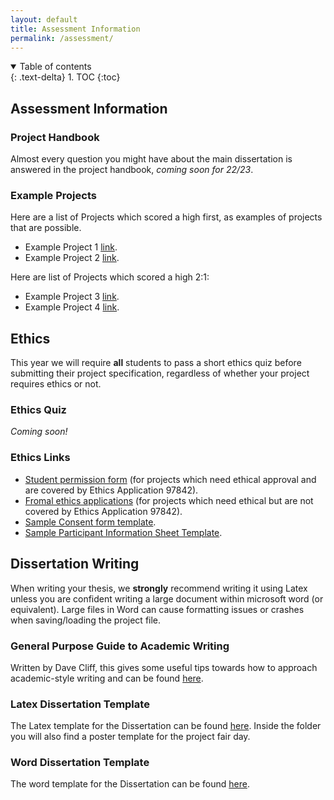 ```yaml
---
layout: default
title: Assessment Information
permalink: /assessment/
---
```


<details open markdown="block">
<summary>
Table of contents
</summary>
{: .text-delta}
1. TOC
{:toc}
</details>

## Assessment Information

### Project Handbook

Almost every question you might have about the main dissertation is answered in
the project handbook, *coming soon for 22/23*.

### Example Projects

Here are a list of Projects which scored a high first, as examples of projects that are possible.
* Example Project 1 [link]().
* Example Project 2 [link]().

Here are list of Projects which scored a high 2:1:
* Example Project 3 [link]().
* Example Project 4 [link]().

## Ethics

This year we will require **all** students to pass a short ethics quiz before
submitting their project specification, regardless of whether your project
requires ethics or not.

### Ethics Quiz

*Coming soon!*

### Ethics Links

* [Student permission form]() (for projects which need ethical approval and are
  covered by Ethics Application 97842).
* [Fromal ethics applications]() (for projects which need ethical but are not
  covered by Ethics Application 97842).
* [Sample Consent form template]().
* [Sample Participant Information Sheet Template]().

## Dissertation Writing

When writing your thesis, we **strongly** recommend writing it using Latex
unless you are confident writing a large document within microsoft word (or
equivalent). Large files in Word can cause formatting issues or crashes when
saving/loading the project file.

### General Purpose Guide to Academic Writing

Written by Dave Cliff, this gives some useful tips towards how to approach
academic-style writing and can be found [here]().

### Latex Dissertation Template

The Latex template for the Dissertation can be found [here](). Inside the
folder you will also find a poster template for the project fair day.

### Word Dissertation Template

The word template for the Dissertation can be found [here]().
